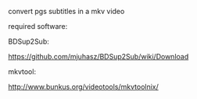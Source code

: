 convert pgs subtitles in a mkv video

required software:

BDSup2Sub:

https://github.com/mjuhasz/BDSup2Sub/wiki/Download


mkvtool:

http://www.bunkus.org/videotools/mkvtoolnix/
